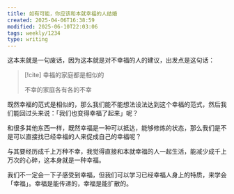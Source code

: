 ```yaml
---
title: 如有可能，你应该和本就幸福的人结婚
created: 2025-04-06T16:38:59
modified: 2025-06-10T22:03:06
tags: weekly/1234
type: writing
---
```


这本来就是一句废话，因为这本就是对不幸福的人的建议，出发点是这句话：

> [!cite]
> 幸福的家庭都是相似的
>
> 不幸的家庭各有各的不幸

既然幸福的范式是相似的，那么我们能不能想法设法达到这个幸福的范式，然后我们能回过头来说：「我们也变得幸福了起来」呢？

和很多其他东西一样，既然幸福是一种可以抵达，能够修炼的状态，那么我们是不是可以直接找已经幸福的人来促成自己的幸福呢？

与其要经历成千上万种不幸，我觉得直接和本就幸福的人一起生活，能减少成千上万次的心碎，这本身就是一种幸福。

我们不一定会一下子感受到幸福，但我们可以学习已经幸福人身上的特质，来学会「幸福」。幸福是能传递的，幸福是能扩散的。
